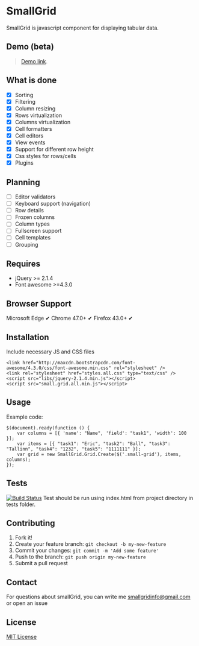 # SmallGrid
SmallGrid is javascript component for displaying tabular data.

## Demo (beta)

> [Demo link](http://truehot.github.io/smallGrid/examples/example1.html).

## What is done
- [x] Sorting
- [x] Filtering
- [x] Column resizing
- [x] Rows virtualization
- [x] Columns virtualization
- [x] Cell formatters
- [x] Cell editors
- [x] View events
- [x] Support for different row height
- [x] Css styles for rows/cells
- [x] Plugins

## Planning
- [ ] Editor validators
- [ ] Keyboard support (navigation)
- [ ] Row details 
- [ ] Frozen columns
- [ ] Column types
- [ ] Fullscreen support
- [ ] Cell templates
- [ ] Grouping

## Requires

- jQuery >= 2.1.4
- Font awesome >=4.3.0

## Browser Support

Microsoft Edge ✔ 
Chrome 47.0+   ✔ 
Firefox 43.0+  ✔

## Installation

Include necessary JS and CSS files

<!-- -->

    <link href="http://maxcdn.bootstrapcdn.com/font-awesome/4.3.0/css/font-awesome.min.css" rel="stylesheet" />
    <link rel="stylesheet" href="styles.all.css" type="text/css" />
    <script src="libs/jquery-2.1.4.min.js"></script>
    <script src="small.grid.all.min.js"></script>

## Usage

Example code:

    $(document).ready(function () {
        var columns = [{ 'name': "Name", 'field': "task1", 'width': 100 }];
        var items = [{ "task1": "Eric", "task2": "Ball", "task3": "Tallinn", "task4": "1232", "task5": "1111111" }];
        var grid = new SmallGrid.Grid.Create($('.small-grid'), items, columns);
    });

## Tests
[![Build Status](https://travis-ci.org/truehot/smallGrid.svg?branch=master)](https://travis-ci.org/truehot/smallGrid)
Test should be run using index.html from project directory in tests folder.

## Contributing

1. Fork it!
2. Create your feature branch: `git checkout -b my-new-feature`
3. Commit your changes: `git commit -m 'Add some feature'`
4. Push to the branch: `git push origin my-new-feature`
5. Submit a pull request

## Contact

For questions about smallGrid, you can write me smallgridinfo@gmail.com or open an issue

## License

[MIT License](https://github.com/truehot/smallGrid/blob/master/LICENSE.txt)
